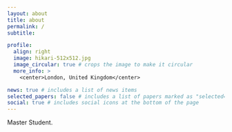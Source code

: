 ```yaml
---
layout: about
title: about
permalink: /
subtitle:

profile:
  align: right
  image: hikari-512x512.jpg
  image_circular: true # crops the image to make it circular
  more_info: >
    <center>London, United Kingdom</center>

news: true # includes a list of news items
selected_papers: false # includes a list of papers marked as "selected={true}"
social: true # includes social icons at the bottom of the page
---
```


Master Student.
